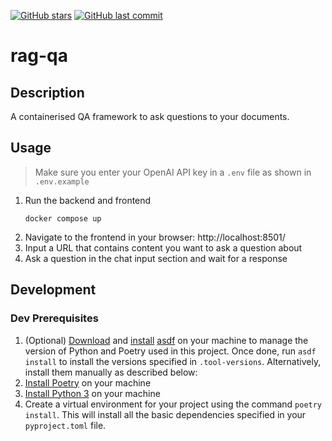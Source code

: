 [![GitHub stars](https://img.shields.io/github/stars/ruankie/rag-qa)](https://github.com/ruankie/rag-qa/stargazers)
[![GitHub last commit](https://img.shields.io/github/last-commit/ruankie/rag-qa)](https://github.com/ruankie/rag-qa/commits/main)

# rag-qa

## Description

A containerised QA framework to ask questions to your documents.

## Usage
> Make sure you enter your OpenAI API key in a `.env` file as shown in `.env.example`

1. Run the backend and frontend
    ```shell
    docker compose up
    ```
2. Navigate to the frontend in your browser: http://localhost:8501/
3. Input a URL that contains content you want to ask a question about
4. Ask a question in the chat input section and wait for a response

## Development

### Dev Prerequisites
1. (Optional) [Download](https://asdf-vm.com/guide/getting-started.html#_2-download-asdf) and [install](https://asdf-vm.com/guide/getting-started.html#_3-install-asdf) [asdf](https://asdf-vm.com/) on your machine to manage the version of Python and Poetry used in this project. Once done, run `asdf install` to install the versions specified in `.tool-versions`. Alternatively, install them manually as described below:
2. [Install Poetry](https://python-poetry.org/docs/#installation) on your machine
3. [Install Python 3](https://www.python.org/downloads/) on your machine
4. Create a virtual environment for your project using the command `poetry install`. This will install all the basic dependencies specified in your `pyproject.toml` file.
